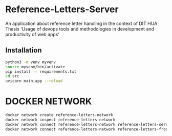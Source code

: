# Reference-Letters-Server
An application about reference letter handling in the context of DIT HUA Thesis 'Usage of devops tools and methodologies in development and productivity of web apps'

## Installation
```bash
python3 -m venv myvenv
source myvenv/bin/activate
pip install -r requirements.txt
cd src
uvicorn main:app --reload
```

# DOCKER NETWORK
```bash
docker network create reference-letters-network
docker network inspect reference-letters-network
docker network connect reference-letters-network reference-letters-server-nginx-1
docker network connect reference-letters-network reference-letters-frontend-app
```